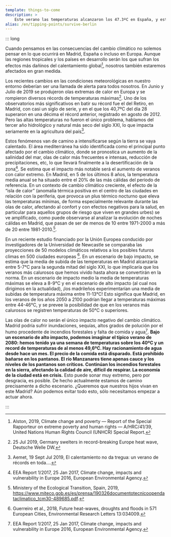 ```yaml
---
template: things-to-come
description: >
    Este verano las temperaturas alcanzaron los 47.3ºC en España, y esto sólo es el principio. Se pronostican temperaturas de 50ºC en España para el final del siglo. En estas condiciones sobrevivir en Madrid será todo un reto.
alias: /en/tipping-points/survive-berlin
---
```


::: long

Cuando pensamos en las consecuencias del cambio climático no solemos pensar en lo que ocurrirá en Madrid, España o incluso en Europa. Aunque las regiones tropicales y los países en desarrollo serán los que sufran los efectos más dañinos del calentamiento global[^Alston2019], nosotros también estaremos afectados en gran medida.

Los recientes cambios en las condiciones meteorológicas en nuestro entorno  deberían ser una llamada de alerta para todos nosotros. En Junio y Julio de 2019 se produjeron olas extremas de calor en Europa y se rompieron diversos récords de temperaturas máximas[^DW2019]. Uno de los observatorios más significativos en batir su récord fue el del Retiro, en Madrid, con casi un siglo de serie, y en el que los 40,7ºC del día 28 superaron en una décima el récord anterior, registrado en agosto de 2012. Pero las altas temperaturas no fueron el único problema, hablamos del tercer año hidrológico y natural más seco del siglo XXI, lo que impacta seriamente en la agricultura del país[^Aemet2019].

Estos fenómenos van de camino a intensificarse según la tierra se vaya calentado. El área mediterránea ha sido identificada como el principal punto afectado por el cambio climático, donde se pronostica un aumento de la salinidad del mar, olas de calor más frecuentes e intensas, reducción de precipitaciones, etc, lo que llevará finalmente a la desertificación  de la zona[^EEA2017]. Se estima que el impacto más notable será el aumento de veranos con calor extremo. En Madrid, en 5 de los últimos 8 años, la temperatura media anual se ha situado entre el 20% de las más cálidas del periodo de referencia. En un contexto de cambio climático creciente, el efecto de la “isla de calor” (anomalía térmica positiva en el centro de las ciudades en relación con la periferia, que provoca un plus térmico nocturno que eleva las temperaturas mínimas, de forma especialmente relevante durante las olas de calor, afectando al confort y con efectos negativos para la salud, en particular para aquellos grupos de riesgo que viven en grandes urbes) se ve amplificado, como puede observarse al analizar la evolución de noches cálidas en Madrid, que pasan de ser de menos de 10 entre 1971-2000 a más de 20 entre 1981-2010.[^MITECO19].

En un reciente estudio financiado por la Unión Europea conducido por investigadores de la Universidad de Newcastle se comparaba las proyecciones de 50 modelos climáticos relativos a los posibles futuros climas en 500 ciudades europeas [^Guerreiro2018]. En un escenario de bajo impacto, se estima que la media de subida de las temperaturas en Madrid alcanzaría entre 5-7°C para la segunda mitad del siglo XXI, lo que implicaría que los veranos más calurosos que hemos vivido hasta ahora se convertirán en la norma. En un escenario de impacto medio la media de temperaturas máximas se eleva a 8-9°C y en el escenario de alto impacto (al cual nos dirigimos en la actualidad), ¡los madrileños experimentarían una media de subidas de temperatura máxima entre 11-13°C! Esto significa que Madrid, en los veranos de los años 2050 a 2100 podrían llegar a temperaturas máximas entre 44-46°C, y se prevee la posibilidad de que en los veranos más calurosos se registren temperaturas de 50°C o superiores.

Las olas de calor no serán el único impacto negativo del cambio climático. Madrid podría sufrir inundaciones, sequías, altos grados de polución por el humo procedente de incendios forestales y falta de comida y agua[^EEA2017]. **Bajo un escenario de alto impacto, podemos imaginar el típico verano de 2080: hemos tenido ya una semana de temperaturas sobre los 40ºC y un record de temperaturas de al menos 49,6ºC. Hay racionamiento de agua desde hace un mes. El precio de la comida está disparado. Está prohibido bañarse en los pantanos. El río Manzanares tiene apenas cauce y los niveles de los pantanos son críticos. Continúan los incendios forestales en la sierra, afectando la calidad de aire, difícil de respirar. La economía de la ciudad está en crisis.** Esto puede sonar muy extremo, pero por desgracia, es posible. De hecho actualmente estamos de camino precisamente a dicho escenario. ¿Queremos que nuestros hijos vivan en este Madrid? Aún podemos evitar todo esto, sólo necesitamos empezar a actuar ahora.

<!-- ## References -->

[^Alston2019]: Alston, 2019, Climate change and poverty — Report of the Special Rapporteur on extreme poverty and human rights — A/HRC/41/39, United Nations Human Rights Council (UNHCR) Special Report.

[^DW2019]: 25 Jul 2019, Germany swelters in record-breaking Europe heat wave, Deutsche Welle DW.

[^Aemet2019]: Aemet, 19 Sept Jul 2019, El calentamiento no da tregua: un verano de récords en toda....

[^EEA2017]: EEA Report 1/2017, 25 Jan 2017, Climate change, impacts and vulnerability in Europe 2016, European Environmental Agency.

[^MITECO19]: Ministery of the Ecological Transition, Spain, 2019, https://www.miteco.gob.es/es/prensa/190326documentotecnicoopendataclimatico_tcm30-489685.pdf.

[^Guerreiro2018]: Guerreiro et al., 2018, Future heat-waves, droughts and floods in 571 European Cities, Environmental Research Letters 13:034009.

<!--
▢

\[x\] Jacob et al., 2018, [Climate Impacts in Europe Under +1.5°C Global Warming](https://doi.org/10.1002/2017EF000710) AGU Earth’s Future 6:264–285

\[x\] World Bank, 2012, [Turn down the heat : why a 4°C warmer world must be avoided](http://documents.worldbank.org/curated/en/865571468149107611/Turn-down-the-heat-why-a-4-C-warmer-world-must-be-avoided), A Report for the World Bank by the Potsdam Institute for Climate Impact Research and Climate Analytics. Washington DC, World Bank.

\[x\] IPCC, 2018, [Impact of 1.5°C of Global Warming on Natural and Human Systems](https://www.ipcc.ch/sr15/chapter/chapter-3/), Global Warming of 1.5°C Chap. 3.

\[x\] Donnelly et al., 2017, [Impacts of climate change on European hydrology at 1.5, 2 and 3 degrees](https://doi.org/10.1007/s1058), Climatic Change (143):13. -->

:::
